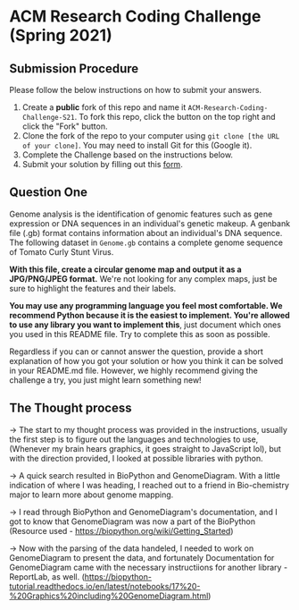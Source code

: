 # ACM Research Coding Challenge (Spring 2021)

## Submission Procedure

Please follow the below instructions on how to submit your answers.

1. Create a **public** fork of this repo and name it `ACM-Research-Coding-Challenge-S21`. To fork this repo, click the button on the top right and click the "Fork" button.
2. Clone the fork of the repo to your computer using `git clone [the URL of your clone]`. You may need to install Git for this (Google it).
3. Complete the Challenge based on the instructions below.
4. Submit your solution by filling out this [form](https://acmutd.typeform.com/to/uqAJNXUe).

## Question One

Genome analysis is the identification of genomic features such as gene expression or DNA sequences in an individual's genetic makeup. A genbank file (.gb) format contains information about an individual's DNA sequence. The following dataset in `Genome.gb` contains a complete genome sequence of Tomato Curly Stunt Virus. 

**With this file, create a circular genome map and output it as a JPG/PNG/JPEG format.** We're not looking for any complex maps, just be sure to highlight the features and their labels.

**You may use any programming language you feel most comfortable. We recommend Python because it is the easiest to implement. You're allowed to use any library you want to implement this**, just document which ones you used in this README file. Try to complete this as soon as possible.

Regardless if you can or cannot answer the question, provide a short explanation of how you got your solution or how you think it can be solved in your README.md file. However, we highly recommend giving the challenge a try, you just might learn something new!

## The Thought process 

-> The start to my thought process was provided in the instructions, usually the first step is to figure out the languages and technologies to use, (Whenever my brain hears graphics, it goes straight to JavaScript lol), but with the direction provided, I looked at possible libraries with python.

-> A quick search resulted in BioPython and GenomeDiagram. With a little indication of where I was heading, I reached out to a friend in Bio-chemistry major to learn more about genome mapping.

-> I read through BioPython and GenomeDiagram's documentation, and I got to know that GenomeDiagram was now a part of the BioPython (Resource used - https://biopython.org/wiki/Getting_Started)

-> Now with the parsing of the data handeled, I needed to work on GenomeDiagram to present the data, and fortunately Documentation for GenomeDiagram came with the necessary instructiions for another library - ReportLab, as well. (https://biopython-tutorial.readthedocs.io/en/latest/notebooks/17%20-%20Graphics%20including%20GenomeDiagram.html)
